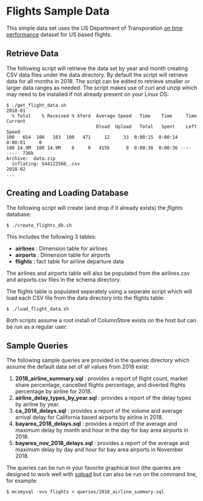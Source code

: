 # Flights Sample Data
This simple data set uses the US Department of Transporation [on time performance](https://www.transtats.bts.gov/DL_SelectFields.asp?Table_ID=236&DB_Short_Name=On-Time) dataset for US based flights.

## Retrieve Data
The following script will retrieve the data set by year and month creating CSV data files under the data directory. By default the script will retrieve data for all months in 2018. The script can be edited to retrieve smaller or larger data ranges as needed. The script makes use of curl and unzip which may need to be installed if not already present on your Linux OS:
```
$ ./get_flight_data.sh
2018-01
  % Total    % Received % Xferd  Average Speed   Time    Time     Time  Current
                                 Dload  Upload   Total   Spent    Left  Speed
100   654  100   183  100   471     12     33  0:00:15  0:00:14  0:00:01     0
100 14.9M  100 14.9M    0     0   415k      0  0:00:36  0:00:36 --:--:--  736k
Archive:  data.zip
  inflating: 544122566_.csv
2018-02
...
```

## Creating and Loading Database
The following script will create (and drop if it already exists) the *flights* database:
```
$ ./create_flights_db.sh
```
This includes the following 3 tables:

- **airlines** : Dimension table for airlines
- **airports** : Dimension table for airports
- **flights** : fact table for airline departure data

The airlines and airports table will also be populated from the airlines.csv and airports.csv files in the schema directory.

The flights table is populated seperately using a seperate script which will load each CSV file from the data directory into the flights table:
```
$ ./load_flight_data.sh
```

Both scripts assume a root install of ColumnStore exists on the host but can be run as a regular user.

## Sample Queries
The following sample queries are provided in the queries directory which assume the default data set of all values from 2018 exist:

1. **2018_airline_summary.sql** : provides a report of flight count, market share percentage, cancelled flights percentage, and diverted flights percentage by airline for 2018.
2. **airline_delay_types_by_year.sql** : provides a report of the delay types by airline by year.
3. **ca_2018_delays.sql** : provides a report of the volume and average arrival delay for California based airports by airline in 2018.
4. **bayarea_2018_delays.sql** : provides a report of the average and maximum delay by month and hour in the day for bay area airports in 2018.
5. **bayarea_nov_2018_delays.sql** : provides a report of the average and maximum delay by day and hour for bay area airports in November 2018.

The queries can be run in your favorite graphical tool (the queries are designed to work well with [sqlpad](https://rickbergfalk.github.io/sqlpad/) but can also be run on the command line, for example:
```
$ mcsmysql -vvv flights < queries/2018_airline_summary.sql
```
